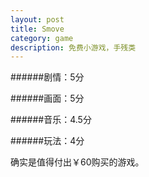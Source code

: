 ```yaml
---
layout: post
title: Smove
category: game
description: 免费小游戏，手残类
---
```



######剧情：5分

######画面：5分

######音乐：4.5分

######玩法：4分

确实是值得付出￥60购买的游戏。
